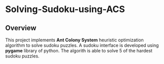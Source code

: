 # Solving-Sudoku-using-ACS
## Overview
This project implements **Ant Colony System** heuristic optimization algorithm to solve sudoku puzzles. A sudoku interface is developed using **pygame** library of python. The algorith is able to solve 5 of the hardest sudoku puzzles.

